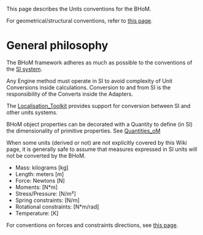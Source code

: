 This page describes the Units conventions for the BHoM.

For geometrical/structural conventions, refer to [this page](https://github.com/BHoM/documentation/wiki/BHoM-Structural-Conventions).

# General philosophy
The BHoM framework adheres as much as possible to the conventions of the [SI system](https://en.wikipedia.org/wiki/International_System_of_Units).

Any Engine method must operate in SI to avoid complexity of Unit Conversions inside calculations.
Conversion to and from SI is the responsibility of the Converts inside the Adapters. 

The [Localisation_Toolkit](https://github.com/BHoM/Localisation_Toolkit) provides support for conversion between SI and other units systems.

BHoM object properties can be decorated with a Quantity to define (in SI) the dimensionality of primitive properties. See [Quantities_oM](https://github.com/BHoM/BHoM/tree/master/Quantities_oM/Attributes)

When some units (derived or not) are not explicitly covered by this Wiki page, it is generally safe to assume that measures expressed in SI units will not be converted by the BHoM.

- Mass: kilograms [kg]
- Length: meters [m]
- Force: Newtons [N]
- Moments: [N*m]
- Stress/Pressure: [N/m²]
- Spring constraints: [N/m]
- Rotational constraints: [N*m/rad]
- Temperature: [K]

For conventions on forces and constraints directions, see [this page](https://github.com/BHoM/documentation/wiki/BHoM-Structural-Conventions).